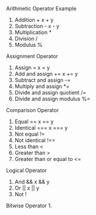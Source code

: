 Arithmetic Operator                         Example
1. Addition +                                x + y  
2. Subtraction -                             x - y
3. Multiplication * 
4. Division /
5. Modulus %

Assignment Operator
1. Assign =                                  x = y
2. Add and assign +=                         x += y
3. Subtract and assign -=
4. Multiply and assign *=
5. Divide and assign quotient /=
6. Divide and assign modulus %=

Comparison Operator
1. Equal ==                                   x == y
2. Identical ===                              x === y
3. Not equal !=
4. Not identical !==
5. Less than <
6. Greater than >
7. Greater than or equal to <=

Logical Operator
1. And &&                                      x && y
2. Or ||                                       x || y
3. Not !

Bitwise Operator
1.